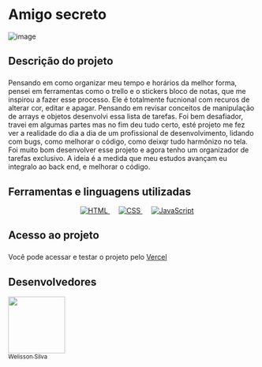 <h1>Amigo secreto</h1>

![image](https://github.com/user-attachments/assets/6bdca8ac-8b1d-4e74-9b15-32bdb8d622d0)


## Descrição do projeto

### <p align="justify">
  Pensando em como organizar meu tempo e horários da melhor forma, pensei em ferramentas como o trello e o stickers bloco de notas, que me inspirou a fazer esse processo.
  Ele é totalmente fucnional com recuros de alterar cor, editar e apagar. Pensando em revisar conceitos de manipulação de arrays e objetos desenvolvi essa lista de tarefas.
  Foi bem desafiador, travei em algumas partes mas no fim deu tudo certo, esté projeto me fez ver a realidade do dia a dia de um profissional de desenvolvimento, lidando com bugs,
  como melhorar o código, como deixqr tudo harmônizo no tela.
  Foi muito bom desenvolver esse projeto e agora tenho um organizador de tarefas exclusivo. A ideia é a medida que meu estudos avançam eu integralo ao back end, e melhorar o código.
</p>

## Ferramentas e linguagens utilizadas 

<p align="center"> 
  &emsp; 
  <a href="https://www.w3.org/html/" target="_blank"> 
   <img alt="HTML" src="https://img.shields.io/badge/HTML5%20-%23E34F26.svg?style=plastic&logo=html5&logoColor=white">
  </a> 
  &emsp;
  <a href="https://www.w3schools.com/css/" target="_blank">
    <img alt="CSS" src="https://img.shields.io/badge/CSS%20-%231572B6.svg?style=plastic&logo=css3&logoColor=white">
  </a> 
  &emsp;
  <a href="https://developer.mozilla.org/en-US/docs/Web/JavaScript" target="_blank"> 
     <img alt="JavaScript" src="https://img.shields.io/badge/JavaScript%20-%23F7DF1E.svg?style=plastic&logo=javascript&logoColor=black">
   </a>
 <p/>

 ## Acesso ao projeto

 ### <p align="justify">
 Você pode acessar e testar o projeto pelo <a href="https://to-do-list-orcin-pi.vercel.app/" target="_blank">  Vercel </a>
</p>


 ## Desenvolvedores

 [<img src="https://avatars.githubusercontent.com/u/119025122?s=400&u=df5d07f38faf4e8a7944ff0c7516d430359e2214&v=4" width=115><br><sub>Welisson Silva</sub>](https://github.com/WelissonSC) 
